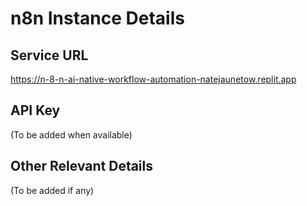 # n8n Instance Details

## Service URL
https://n-8-n-ai-native-workflow-automation-natejaunetow.replit.app

## API Key
(To be added when available)

## Other Relevant Details
(To be added if any)